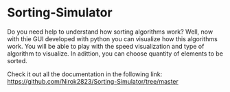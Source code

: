 # Sorting-Simulator

Do you need help to understand how sorting algorithms work?
Well, now with thie GUI developed with python you can visualize how this algorithms work.
You will be able to play with the speed visualization and type of algorithm to visualize. In adittion, you can choose quantity of elements to be sorted.

Check it out all the documentation in the following link: https://github.com/Nirok2823/Sorting-Simulator/tree/master

